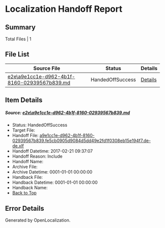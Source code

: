 # <a name='report-top'></a> Localization Handoff Report

## Summary
 Total Files | 1

## File List
 Source File | Status | Details 
 ----------- | ------ | ------- 
 [e2e\a9e1cc1e-d962-4b1f-8160-02939567b839.md](https://github.com/OpenLocalizationTestOrg/ol-test4/blob/4d9d1581e581cf3f0ba00ba7ab3dc3adc18f49f5/e2e/a9e1cc1e-d962-4b1f-8160-02939567b839.md) | HandedOffSuccess | [Details](#22bcea99c55f8cf57e0249160ad56d88ded56c815)

## Item Details
##### <a name='22bcea99c55f8cf57e0249160ad56d88ded56c815'></a> Source: [e2e\a9e1cc1e-d962-4b1f-8160-02939567b839.md](https://github.com/OpenLocalizationTestOrg/ol-test4/blob/4d9d1581e581cf3f0ba00ba7ab3dc3adc18f49f5/e2e/a9e1cc1e-d962-4b1f-8160-02939567b839.md)
* Status: HandedOffSuccess
* Target File: 
* Handoff File: [a9e1cc1e-d962-4b1f-8160-02939567b839.fe5cb0905d9084d5dd49e2fd1f0308eb15e194f7.de-de.xlf](https://github.com/OpenLocalizationTestOrg/ol-test4-handoff/blob/37be911e1c60fe8007a509913785351cefd0a12a/ol-handoff/OpenLocalizationTestOrg/ol-test4-dede/xinjiang/ht/a9e1cc1e-d962-4b1f-8160-02939567b839.fe5cb0905d9084d5dd49e2fd1f0308eb15e194f7.de-de.xlf)
* Handoff Datetime: 2017-02-21 09:37:07
* Handoff Reason: Include
* Handoff Name: 
* Archive File: 
* Archive Datetime: 0001-01-01 00:00:00
* Handback File: 
* Handback Datetime: 0001-01-01 00:00:00
* Handback Name: 
* [Back to Top](#report-top)


## Error Details

Generated by OpenLocalization.
